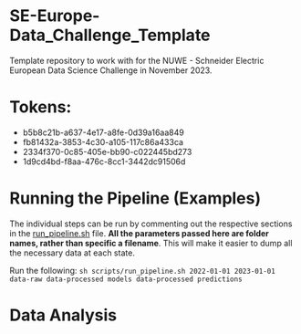 # SE-Europe-Data_Challenge_Template
Template repository to work with for the NUWE - Schneider Electric European Data Science Challenge in November 2023.

# Tokens:
- b5b8c21b-a637-4e17-a8fe-0d39a16aa849
- fb81432a-3853-4c30-a105-117c86a433ca
- 2334f370-0c85-405e-bb90-c022445bd273
- 1d9cd4bd-f8aa-476c-8cc1-3442dc91506d

# Running the Pipeline (Examples)

The individual steps can be run by commenting out the respective sections in the [run_pipeline.sh](./scripts/run_pipeline.sh) file. **All the parameters passed here are folder names, rather than specific a filename**. This will make it easier to dump all the necessary data at each state.

Run the following:
`sh scripts/run_pipeline.sh 2022-01-01 2023-01-01 data-raw data-processed models data-processed predictions`

# Data Analysis

